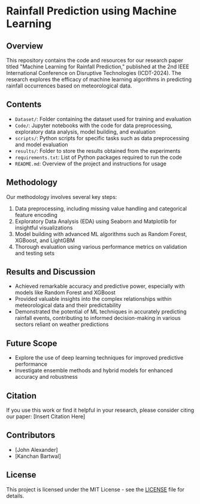 # Rainfall Prediction using Machine Learning

## Overview
This repository contains the code and resources for our research paper titled "Machine Learning for Rainfall Prediction," published at the 2nd IEEE International Conference on Disruptive Technologies (ICDT-2024). The research explores the efficacy of machine learning algorithms in predicting rainfall occurrences based on meteorological data.

## Contents
- `Dataset/`: Folder containing the dataset used for training and evaluation
- `Code/`: Jupyter notebooks with the code for data preprocessing, exploratory data analysis, model building, and evaluation
- `scripts/`: Python scripts for specific tasks such as data preprocessing and model evaluation
- `results/`: Folder to store the results obtained from the experiments
- `requirements.txt`: List of Python packages required to run the code
- `README.md`: Overview of the project and instructions for usage

## Methodology
Our methodology involves several key steps:
1. Data preprocessing, including missing value handling and categorical feature encoding
2. Exploratory Data Analysis (EDA) using Seaborn and Matplotlib for insightful visualizations
3. Model building with advanced ML algorithms such as Random Forest, XGBoost, and LightGBM
4. Thorough evaluation using various performance metrics on validation and testing sets

## Results and Discussion
- Achieved remarkable accuracy and predictive power, especially with models like Random Forest and XGBoost
- Provided valuable insights into the complex relationships within meteorological data and their predictability
- Demonstrated the potential of ML techniques in accurately predicting rainfall events, contributing to informed decision-making in various sectors reliant on weather predictions

## Future Scope
- Explore the use of deep learning techniques for improved predictive performance
- Investigate ensemble methods and hybrid models for enhanced accuracy and robustness

## Citation
If you use this work or find it helpful in your research, please consider citing our paper:
[Insert Citation Here]

## Contributors
- [John Alexander]
- [Kanchan Bartwal]

## License
This project is licensed under the MIT License - see the [LICENSE](LICENSE) file for details.

